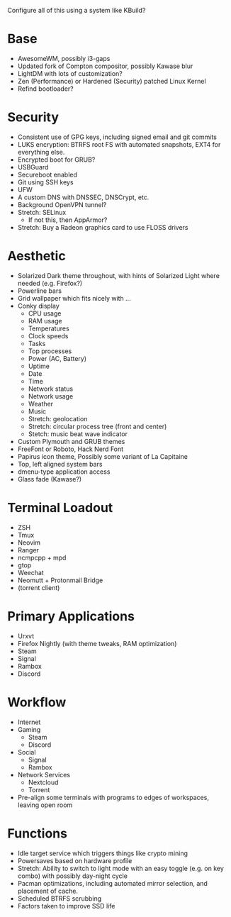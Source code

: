 Configure all of this using a system like KBuild?

# Base
 - AwesomeWM, possibly i3-gaps
 - Updated fork of Compton compositor, possibly Kawase blur
 - LightDM with lots of customization?
 - Zen (Performance) or Hardened (Security) patched Linux Kernel
 - Refind bootloader?

# Security
 - Consistent use of GPG keys, including signed email and git commits
 - LUKS encryption: BTRFS root FS with automated snapshots, EXT4 for everything else.
 - Encrypted boot for GRUB?
 - USBGuard
 - Secureboot enabled
 - Git using SSH keys
 - UFW
 - A custom DNS with DNSSEC, DNSCrypt, etc.
 - Background OpenVPN tunnel?
 - Stretch: SELinux
    - If not this, then AppArmor?
 - Stretch: Buy a Radeon graphics card to use FLOSS drivers

# Aesthetic
 - Solarized Dark theme throughout, with hints of Solarized Light where needed (e.g. Firefox?)
 - Powerline bars
 - Grid wallpaper which fits nicely with ...
 - Conky display
     - CPU usage
     - RAM usage
     - Temperatures
     - Clock speeds
     - Tasks
     - Top processes
     - Power (AC, Battery)
     - Uptime
     - Date
     - Time
     - Network status
     - Network usage
     - Weather
     - Music
     - Stretch: geolocation
     - Stretch: circular process tree (front and center)
     - Stetch: music beat wave indicator
 - Custom Plymouth and GRUB themes
 - FreeFont or Roboto, Hack Nerd Font
 - Papirus icon theme, Possibly some variant of La Capitaine
 - Top, left aligned system bars
 - dmenu-type application access
 - Glass fade (Kawase?)

# Terminal Loadout
 - ZSH
 - Tmux
 - Neovim
 - Ranger
 - ncmpcpp + mpd
 - gtop
 - Weechat 
 - Neomutt + Protonmail Bridge
 - (torrent client)

# Primary Applications
 - Urxvt
 - Firefox Nightly (with theme tweaks, RAM optimization)
 - Steam
 - Signal
 - Rambox
 - Discord

# Workflow
 - Internet
 - Gaming
     - Steam
     - Discord
 - Social
     - Signal
     - Rambox
 - Network Services
     - Nextcloud
     - Torrent
 - Pre-align some terminals with programs to edges of workspaces, leaving open room

# Functions
 - Idle target service which triggers things like crypto mining
 - Powersaves based on hardware profile
 - Stretch: Ability to switch to light mode with an easy toggle (e.g. on key combo) with possibly day-night cycle
 - Pacman optimizations, including automated mirror selection, and placement of cache.
 - Scheduled BTRFS scrubbing
 - Factors taken to improve SSD life
